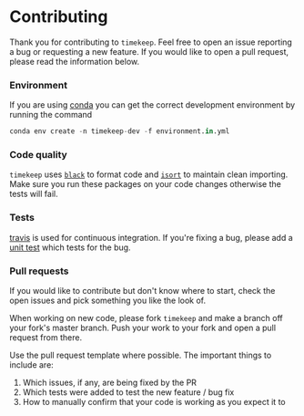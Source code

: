 # Contributing

Thank you for contributing to `timekeep`. Feel free to open an issue reporting a bug
or requesting a new feature. If you would like to open a pull request, please read
the information below.

### Environment
If you are using [conda] you can get the correct development environment by running
the command

```python
conda env create -n timekeep-dev -f environment.in.yml
```

### Code quality
`timekeep` uses [`black`][black] to format code and [`isort`][isort] to maintain clean
importing. Make sure you run these packages on your code changes otherwise the tests will fail.

### Tests
[travis][travis] is used for continuous integration. If you're fixing a bug, please add a [unit test][tests]
which tests for the bug.

### Pull requests
If you would like to contribute but don't know where to start, check the open issues and pick something you
like the look of.

When working on new code, please fork `timekeep` and make a branch off your fork's master branch.
Push your work to your fork and open a pull request from there.

Use the pull request template where possible. The important things to include are:
1. Which issues, if any, are being fixed by the PR
2. Which tests were added to test the new feature / bug fix
3. How to manually confirm that your code is working as you expect it to

[black]: https://github.com/psf/black
[conda]: https://www.anaconda.com/
[isort]: https://github.com/search?q=isort
[travis]: https://travis-ci.com/

[tests]: tests/